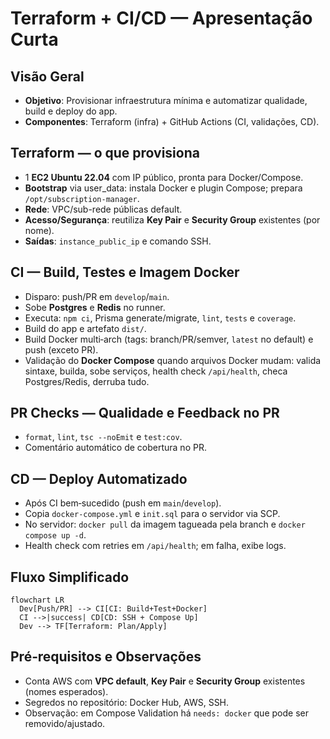 # Terraform + CI/CD — Apresentação Curta

## Visão Geral
- **Objetivo**: Provisionar infraestrutura mínima e automatizar qualidade, build e deploy do app.
- **Componentes**: Terraform (infra) + GitHub Actions (CI, validações, CD).

## Terraform — o que provisiona
- 1 **EC2 Ubuntu 22.04** com IP público, pronta para Docker/Compose.
- **Bootstrap** via user_data: instala Docker e plugin Compose; prepara `/opt/subscription-manager`.
- **Rede**: VPC/sub-rede públicas default.
- **Acesso/Segurança**: reutiliza **Key Pair** e **Security Group** existentes (por nome).
- **Saídas**: `instance_public_ip` e comando SSH.

## CI — Build, Testes e Imagem Docker
- Disparo: push/PR em `develop`/`main`.
- Sobe **Postgres** e **Redis** no runner.
- Executa: `npm ci`, Prisma generate/migrate, `lint`, `tests` e `coverage`.
- Build do app e artefato `dist/`.
- Build Docker multi‑arch (tags: branch/PR/semver, `latest` no default) e push (exceto PR).
- Validação do **Docker Compose** quando arquivos Docker mudam: valida sintaxe, builda, sobe serviços, health check `/api/health`, checa Postgres/Redis, derruba tudo.

## PR Checks — Qualidade e Feedback no PR
- `format`, `lint`, `tsc --noEmit` e `test:cov`.
- Comentário automático de cobertura no PR.

## CD — Deploy Automatizado
- Após CI bem‑sucedido (push em `main`/`develop`).
- Copia `docker-compose.yml` e `init.sql` para o servidor via SCP.
- No servidor: `docker pull` da imagem tagueada pela branch e `docker compose up -d`.
- Health check com retries em `/api/health`; em falha, exibe logs.

## Fluxo Simplificado
```mermaid
flowchart LR
  Dev[Push/PR] --> CI[CI: Build+Test+Docker]
  CI -->|success| CD[CD: SSH + Compose Up]
  Dev --> TF[Terraform: Plan/Apply]
```

## Pré‑requisitos e Observações
- Conta AWS com **VPC default**, **Key Pair** e **Security Group** existentes (nomes esperados).
- Segredos no repositório: Docker Hub, AWS, SSH.
- Observação: em Compose Validation há `needs: docker` que pode ser removido/ajustado.
